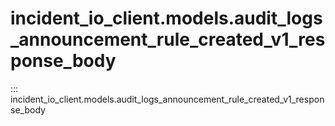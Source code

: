 # incident_io_client.models.audit_logs_announcement_rule_created_v1_response_body

::: incident_io_client.models.audit_logs_announcement_rule_created_v1_response_body
